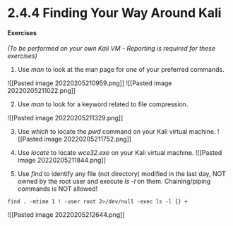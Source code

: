 # 2.4.4 Finding Your Way Around Kali
#### Exercises

_(To be performed on your own Kali VM - Reporting is required for these exercises)_

1.  Use _man_ to look at the man page for one of your preferred commands.

![[Pasted image 20220205210959.png]]
![[Pasted image 20220205211022.png]]

2.  Use _man_ to look for a keyword related to file compression.

![[Pasted image 20220205211329.png]]

3.  Use _which_ to locate the _pwd_ command on your Kali virtual machine.
![[Pasted image 20220205211752.png]]

4.  Use _locate_ to locate _wce32.exe_ on your Kali virtual machine.
![[Pasted image 20220205211844.png]]

5.  Use _find_ to identify any file (not directory) modified in the last day, NOT owned by the root user  and execute _ls -l_ on them. Chaining/piping commands is NOT allowed!

`find . -mtime 1 ! -user root 2>/dev/null -exec ls -l {} +`

![[Pasted image 20220205212644.png]]